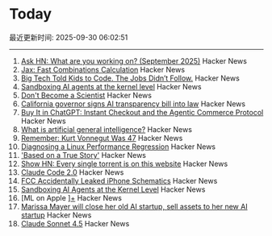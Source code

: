 # Today

最近更新时间: 2025-09-30 06:02:51

--- 
1. [Ask HN: What are you working on? (September 2025)](https://news.ycombinator.com/item?id=45418675) Hacker News
2. [Jax: Fast Combinations Calculation](https://github.com/phoenicyan/combinadics) Hacker News
3. [Big Tech Told Kids to Code. The Jobs Didn’t Follow.](https://www.nytimes.com/2025/09/29/podcasts/the-daily/big-tech-told-kids-to-code-the-jobs-didnt-follow.html) Hacker News
4. [Sandboxing AI agents at the kernel level](https://www.greptile.com/blog/sandboxing-agents-at-the-kernel-level) Hacker News
5. [Don't Become a Scientist](https://yangxiao.cs.ua.edu/Don%27t%20Become%20a%20Scientist!.htm) Hacker News
6. [California governor signs AI transparency bill into law](https://www.gov.ca.gov/2025/09/29/governor-newsom-signs-sb-53-advancing-californias-world-leading-artificial-intelligence-industry/) Hacker News
7. [Buy It in ChatGPT: Instant Checkout and the Agentic Commerce Protocol](https://openai.com/index/buy-it-in-chatgpt/) Hacker News
8. [What is artificial general intelligence?](https://arxiv.org/abs/2503.23923) Hacker News
9. [Remember: Kurt Vonnegut Was 47](https://www.joanwestenberg.com/p/remember-kurt-vonnegut-was-47) Hacker News
10. [Diagnosing a Linux Performance Regression](https://automattic.com/2024/03/14/systems-report-linux-performance-regression/) Hacker News
11. ['Based on a True Story'](https://informationisbeautiful.net/visualizations/based-on-a-true-true-story/) Hacker News
12. [Show HN: Every single torrent is on this website](https://infohash.lol/) Hacker News
13. [Claude Code 2.0](https://www.npmjs.com/package/@anthropic-ai/claude-code) Hacker News
14. [FCC Accidentally Leaked iPhone Schematics](https://www.engadget.com/big-tech/fcc-accidentally-leaked-iphone-schematics-potentially-giving-rivals-a-peek-at-company-secrets-154551807.html) Hacker News
15. [Sandboxing AI Agents at the Kernel Level](https://www.greptile.com/blog/sandboxing-agents-at-the-kernel-level) Hacker News
16. [ML on Apple ][+](https://mdcramer.github.io/apple-2-blog/k-means/) Hacker News
17. [Marissa Mayer will close her old AI startup, sell assets to her new AI startup](https://techcrunch.com/2025/09/29/marissa-mayer-will-close-her-old-startup-sell-assets-to-her-new-startup/) Hacker News
18. [Claude Sonnet 4.5](https://www.anthropic.com/news/claude-sonnet-4-5) Hacker News
